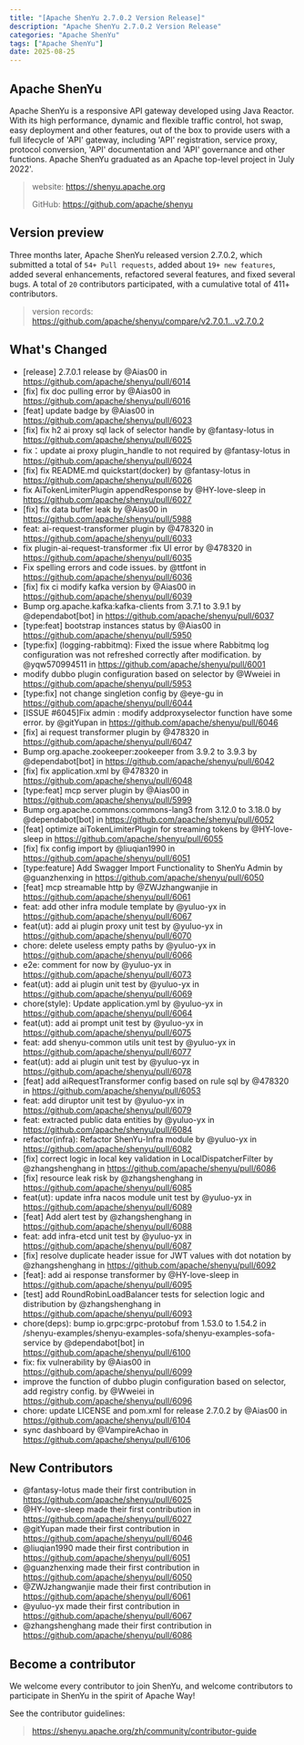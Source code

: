 ```yaml
---
title: "[Apache ShenYu 2.7.0.2 Version Release]"
description: "Apache ShenYu 2.7.0.2 Version Release"
categories: "Apache ShenYu"
tags: ["Apache ShenYu"]
date: 2025-08-25
---
```


## Apache ShenYu

Apache ShenYu is a responsive API gateway developed using Java Reactor. With its high performance, dynamic and flexible traffic control, hot swap, easy deployment and other features, out of the box to provide users with a full lifecycle of 'API' gateway, including 'API' registration, service proxy, protocol conversion, 'API' documentation and 'API' governance and other functions. Apache ShenYu graduated as an Apache top-level project in 'July 2022'.

> website: https://shenyu.apache.org
> 
> GitHub: https://github.com/apache/shenyu

## Version preview

Three months later, Apache ShenYu released version 2.7.0.2, which submitted a total of `54+ Pull requests`, added about `19+ new features`, added several enhancements, refactored several features, and fixed several bugs. A total of `20` contributors participated, with a cumulative total of 411+ contributors.

> version records: https://github.com/apache/shenyu/compare/v2.7.0.1...v2.7.0.2
> 

## What's Changed

- [release] 2.7.0.1 release by @Aias00 in https://github.com/apache/shenyu/pull/6014
- [fix] fix doc pulling error by @Aias00 in https://github.com/apache/shenyu/pull/6016
- [feat] update badge by @Aias00 in https://github.com/apache/shenyu/pull/6023
- [fix] fix h2 ai proxy sql lack of selector handle by @fantasy-lotus in https://github.com/apache/shenyu/pull/6025
- fix：update ai proxy plugin_handle to not required by @fantasy-lotus in https://github.com/apache/shenyu/pull/6024
- [fix] fix README.md quickstart(docker) by @fantasy-lotus in https://github.com/apache/shenyu/pull/6026
- fix AiTokenLimiterPlugin appendResponse by @HY-love-sleep in https://github.com/apache/shenyu/pull/6027
- [fix] fix data buffer leak by @Aias00 in https://github.com/apache/shenyu/pull/5988
- feat: ai-request-transformer plugin by @478320 in https://github.com/apache/shenyu/pull/6033
- fix plugin-ai-request-transformer :fix UI error by @478320 in https://github.com/apache/shenyu/pull/6035
- Fix spelling errors and code issues. by @ttfont in https://github.com/apache/shenyu/pull/6036
- [fix] fix ci modify kafka version by @Aias00 in https://github.com/apache/shenyu/pull/6039
- Bump org.apache.kafka:kafka-clients from 3.7.1 to 3.9.1 by @dependabot[bot] in https://github.com/apache/shenyu/pull/6037
- [type:feat] bootstrap instances status by @Aias00 in https://github.com/apache/shenyu/pull/5950
- [type:fix] (logging-rabbitmq): Fixed the issue where Rabbitmq log configuration was not refreshed correctly after modification. by @yqw570994511 in https://github.com/apache/shenyu/pull/6001
- modify dubbo plugin configuration based on selector by @Wweiei in https://github.com/apache/shenyu/pull/5953
- [type:fix] not change singletion config by @eye-gu in https://github.com/apache/shenyu/pull/6044
- [ISSUE #6045]Fix admin : modify addproxyselector function have some error. by @gitYupan in https://github.com/apache/shenyu/pull/6046
- [fix] ai request transformer plugin by @478320 in https://github.com/apache/shenyu/pull/6047
- Bump org.apache.zookeeper:zookeeper from 3.9.2 to 3.9.3 by @dependabot[bot] in https://github.com/apache/shenyu/pull/6042
- [fix] fix application.xml by @478320 in https://github.com/apache/shenyu/pull/6048
- [type:feat] mcp server plugin by @Aias00 in https://github.com/apache/shenyu/pull/5999
- Bump org.apache.commons:commons-lang3 from 3.12.0 to 3.18.0 by @dependabot[bot] in https://github.com/apache/shenyu/pull/6052
- [feat] optimize aiTokenLimiterPlugin for streaming tokens by @HY-love-sleep in https://github.com/apache/shenyu/pull/6055
- [fix] fix config import by @liuqian1990 in https://github.com/apache/shenyu/pull/6051
- [type:feature] Add Swagger Import Functionality to ShenYu Admin by @guanzhenxing in https://github.com/apache/shenyu/pull/6050
- [feat] mcp streamable http by @ZWJzhangwanjie in https://github.com/apache/shenyu/pull/6061
- feat: add other infra module template by @yuluo-yx in https://github.com/apache/shenyu/pull/6067
- feat(ut): add ai plugin proxy unit test by @yuluo-yx in https://github.com/apache/shenyu/pull/6070
- chore: delete useless empty paths by @yuluo-yx in https://github.com/apache/shenyu/pull/6066
- e2e: comment for now by @yuluo-yx in https://github.com/apache/shenyu/pull/6073
- feat(ut): add ai plugin unit test by @yuluo-yx in https://github.com/apache/shenyu/pull/6069
- chore(style): Update application.yml by @yuluo-yx in https://github.com/apache/shenyu/pull/6064
- feat(ut): add ai prompt unit test by @yuluo-yx in https://github.com/apache/shenyu/pull/6075
- feat: add shenyu-common utils unit test by @yuluo-yx in https://github.com/apache/shenyu/pull/6077
- feat(ut): add ai plugin unit test by @yuluo-yx in https://github.com/apache/shenyu/pull/6078
- [feat] add aiRequestTransformer config based on rule sql by @478320 in https://github.com/apache/shenyu/pull/6053
- feat: add diruptor unit test by @yuluo-yx in https://github.com/apache/shenyu/pull/6079
- feat: extracted public data entities by @yuluo-yx in https://github.com/apache/shenyu/pull/6084
- refactor(infra): Refactor ShenYu-Infra module by @yuluo-yx in https://github.com/apache/shenyu/pull/6082
- [fix] correct logic in local key validation in LocalDispatcherFilter by @zhangshenghang in https://github.com/apache/shenyu/pull/6086
- [fix] resource leak risk by @zhangshenghang in https://github.com/apache/shenyu/pull/6085
- feat(ut): update infra nacos module unit test by @yuluo-yx in https://github.com/apache/shenyu/pull/6089
- [feat] Add alert test by @zhangshenghang in https://github.com/apache/shenyu/pull/6088
- feat: add infra-etcd unit test by @yuluo-yx in https://github.com/apache/shenyu/pull/6087
- [fix] resolve duplicate header issue for JWT values with dot notation by @zhangshenghang in https://github.com/apache/shenyu/pull/6092
- [feat]: add ai response transformer by @HY-love-sleep in https://github.com/apache/shenyu/pull/6095
- [test] add RoundRobinLoadBalancer tests for selection logic and distribution by @zhangshenghang in https://github.com/apache/shenyu/pull/6093
- chore(deps): bump io.grpc:grpc-protobuf from 1.53.0 to 1.54.2 in /shenyu-examples/shenyu-examples-sofa/shenyu-examples-sofa-service by @dependabot[bot] in https://github.com/apache/shenyu/pull/6100
- fix: fix vulnerability by @Aias00 in https://github.com/apache/shenyu/pull/6099
- improve the function of dubbo plugin configuration based on selector, add registry config. by @Wweiei in https://github.com/apache/shenyu/pull/6096
- chore: update LICENSE and pom.xml for release 2.7.0.2 by @Aias00 in https://github.com/apache/shenyu/pull/6104
- sync dashboard by @VampireAchao in https://github.com/apache/shenyu/pull/6106

## New Contributors

- @fantasy-lotus made their first contribution in https://github.com/apache/shenyu/pull/6025
- @HY-love-sleep made their first contribution in https://github.com/apache/shenyu/pull/6027
- @gitYupan made their first contribution in https://github.com/apache/shenyu/pull/6046
- @liuqian1990 made their first contribution in https://github.com/apache/shenyu/pull/6051
- @guanzhenxing made their first contribution in https://github.com/apache/shenyu/pull/6050
- @ZWJzhangwanjie made their first contribution in https://github.com/apache/shenyu/pull/6061
- @yuluo-yx made their first contribution in https://github.com/apache/shenyu/pull/6067
- @zhangshenghang made their first contribution in https://github.com/apache/shenyu/pull/6086

## Become a contributor

We welcome every contributor to join ShenYu, and welcome contributors to participate in ShenYu in the spirit of Apache Way!

See the contributor guidelines:

> https://shenyu.apache.org/zh/community/contributor-guide
